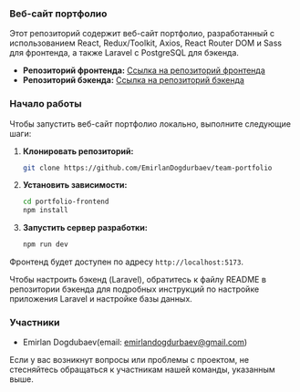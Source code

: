 ### Веб-сайт портфолио

Этот репозиторий содержит веб-сайт портфолио, разработанный с использованием React, Redux/Toolkit, Axios, React Router DOM и Sass для фронтенда, а также Laravel с PostgreSQL для бэкенда.

- **Репозиторий фронтенда:** [Ссылка на репозиторий фронтенда](https://github.com/EmirlanDogdurbaev/team-portfolio)
- **Репозиторий бэкенда:** [Ссылка на репозиторий бэкенда](https://github.com/EmirlanDogdurbaev/team-portfolio-backend)

### Начало работы

Чтобы запустить веб-сайт портфолио локально, выполните следующие шаги:

1. **Клонировать репозиторий:**
   ```bash
   git clone https://github.com/EmirlanDogdurbaev/team-portfolio
   ```

2. **Установить зависимости:**
   ```bash
   cd portfolio-frontend
   npm install
   ```

3. **Запустить сервер разработки:**
   ```bash
   npm run dev
   ```

Фронтенд будет доступен по адресу `http://localhost:5173`.

Чтобы настроить бэкенд (Laravel), обратитесь к файлу README в репозитории бэкенда для подробных инструкций по настройке приложения Laravel и настройке базы данных.

### Участники

- Emirlan Dogdubaev(email: emirlandogdurbaev@gmail.com)

Если у вас возникнут вопросы или проблемы с проектом, не стесняйтесь обращаться к участникам нашей команды, указанным выше.

